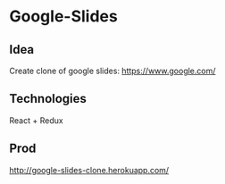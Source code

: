 # Google-Slides

## Idea
Create clone of google slides: https://www.google.com/

## Technologies
React + Redux

## Prod
http://google-slides-clone.herokuapp.com/
